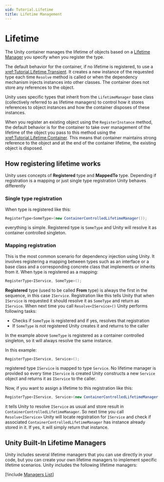 ```yaml
---
uid: Tutorial.Lifetime
title: Lifetime Management
---
```


# Lifetime

The Unity container manages the lifetime of objects based on a [Lifetime Manager](xref:Unity.Lifetime) you specify when you register the type.

The default behavior for the container, if no lifetime is registered, to use a <xref:Tutorial.Lifetime.Transient>. It creates a new instance of the requested type each time `Resolve` method is called or when the dependency mechanism injects instances into other classes. The container does not store any references to the object.

Unity uses specific types that inherit from the `LifetimeManager` base class (collectively referred to as lifetime managers) to control how it stores references to object instances and how the container disposes of these instances.

When you register an existing object using the `RegisterInstance` method, the default behavior is for the container to take over management of the lifetime of the object you pass to this method using the <xref:Tutorial.Lifetime.Container>. This means that container maintains strong reference to the object and at the end of the container lifetime, the existing object is disposed.

## How registering lifetime works

Unity uses concepts of **Registered** type and **MappedTo** type. Depending if registration is a mapping or just single type registration Unity behaves differently

### Single type registration

When type is registered like this:

```C#
RegisterType<SomeType>(new ContainerControlledLifetimeManager());
```

everything is simple. Registered type is ``SomeType`` and Unity will resolve it as container controlled singleton.

### Mapping registration

This is the most common scenario for dependency injection using Unity. It involves registering a mapping between types such as an interface or a base class and a corresponding concrete class that implements or inherits from it. When type is registered as a mapping:

```C#
RegisterType<IService, SomeType>();
```

**Registered** type (used to be called **From** type) is always the first in the sequence, in this case `IService`. Registration like this tells Unity that when `IService` is requested it should resolve it as ``SomeType`` and return as `IService`.
When next time you call ``Resolve<IService>()`` Unity performs following tasks:

- Checks if ``SomeType`` is registered and if yes, resolves that registration
- If ``SomeType`` is not registered Unity creates it and returns to the caller

In the example above ``SomeType`` is registered as a container controlled singleton, so it will always resolve the same instance.

In this example:

```C#
RegisterType<IService, Service>();
```

registered type `IService` is mapped to type ``Service``. No lifetime manager is provided so every time ``IService`` is created Unity constructs a new `Service` object and returns it as ``IService`` to the caller.

Now, if you want to assign a lifetime to this registration like this:

```C#
RegisterType<IService, Service>(new ContainerControlledLifetimeManager());
```

it tells Unity to resolve ``IService`` as usual and store result in ``ContainerControlledLifetimeManager``. So next time you call ``Resolve<IService>`` Unity will locate registration for ``IService`` and check if associated ``ContainerControlledLifetimeManager`` has instance already stored in it. If yes, it will simply return that instance.

## Unity Built-In Lifetime Managers

Unity includes several lifetime managers that you can use directly in your code, but you can create your own lifetime managers to implement specific lifetime scenarios. Unity includes the following lifetime managers:

[!include [Managers List](managers.md)]
